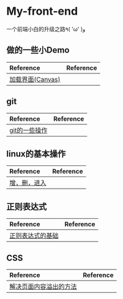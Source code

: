 # My-front-end
一个前端小白的升级之路٩( 'ω' )و   

## 做的一些小Demo
|Reference|Reference|
|:---|:---|
|[加载界面(Canvas)](https://codepen.io/Grpdream/pen/LXeKKR)|

## git
|Reference|Reference|  
|:---|:---|
|[git的一些操作](https://github.com/GRPdream/My-front-end/issues/1)|

## linux的基本操作
|Reference|Reference|
|:---|:---|
|[增，删，进入](https://github.com/GRPdream/My-front-end/issues/2)|

## 正则表达式
|Reference|Reference|
|:---|:---|
|[正则表达式的基础](https://github.com/GRPdream/My-front-end/issues/3)|

## CSS
|Reference|Reference|
|:---|:---|
|[解决页面内容溢出的方法](https://github.com/GRPdream/My-front-end/issues/4)|